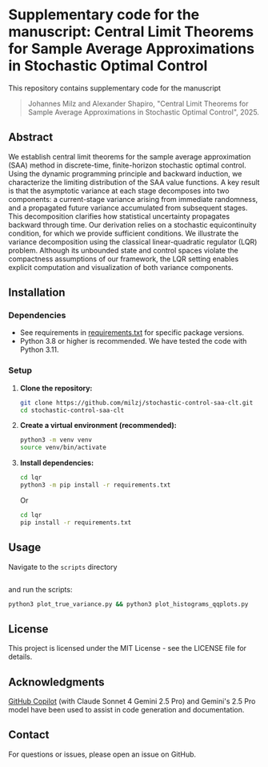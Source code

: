 # Supplementary code for the manuscript: Central Limit Theorems for Sample Average Approximations in Stochastic Optimal Control

This repository contains supplementary code for the manuscript
> Johannes Milz and Alexander Shapiro, "Central Limit Theorems for Sample Average Approximations in Stochastic Optimal Control", 2025.

## Abstract

We establish central limit theorems for the sample average approximation (SAA) method in discrete-time, finite-horizon stochastic optimal control. Using the dynamic programming principle and backward induction, we characterize the limiting distribution of the SAA value functions. A key result is that the asymptotic variance at each stage decomposes into two components: a current-stage variance arising from immediate randomness, and a propagated future variance accumulated from subsequent stages. This decomposition clarifies how statistical uncertainty propagates backward through time. Our derivation relies on a stochastic equicontinuity condition, for which we provide sufficient conditions. We illustrate the variance decomposition using the classical linear-quadratic regulator (LQR) problem. Although its unbounded state and control spaces violate the compactness assumptions of our framework, the LQR setting enables explicit computation and visualization of both variance components.

## Installation

### Dependencies
- See requirements in [requirements.txt](requirements.txt) for specific package versions.
- Python 3.8 or higher is recommended. We have tested the code with Python 3.11.

### Setup

1. **Clone the repository:**
   ```bash
   git clone https://github.com/milzj/stochastic-control-saa-clt.git
   cd stochastic-control-saa-clt
   ```

2. **Create a virtual environment (recommended):**
   ```bash
   python3 -m venv venv
   source venv/bin/activate 
   ```

3. **Install dependencies:**
   ```bash
   cd lqr
   python3 -m pip install -r requirements.txt
   ```
   Or 
   ```bash
   cd lqr
   pip install -r requirements.txt
   ```

## Usage

Navigate to the `scripts` directory 

```bash
```

and run the scripts:

```bash
python3 plot_true_variance.py && python3 plot_histograms_qqplots.py
```

## License

This project is licensed under the MIT License - see the LICENSE file for details.

## Acknowledgments

[GitHub Copilot](https://github.com/features/copilot) (with Claude Sonnet 4 Gemini 2.5 Pro) and 
Gemini's 2.5 Pro model have been used to assist in code 
generation and documentation.

## Contact

For questions or issues, please open an issue on GitHub.